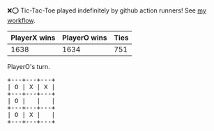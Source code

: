 :x::o: Tic-Tac-Toe played indefinitely by github action runners! See [my workflow](.github/workflows/play.yaml).

|PlayerX wins|PlayerO wins|Ties|
|-|-|-|
|1638|1634|751|

PlayerO's turn.

<pre>
+---+---+---+
| O | X | X |
+---+---+---+
| O |   |   |
+---+---+---+
| O | X |   |
+---+---+---+
</pre>